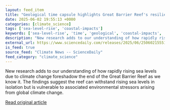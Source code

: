 ```yaml
---
layout: feed_item
title: "Geological time capsule highlights Great Barrier Reef's resilience"
date: 2025-06-02 19:55:13 +0000
categories: [climate_science]
tags: ['sea-level-rise', 'coastal-impacts']
keywords: ['sea-level-rise', 'time', 'geological', 'coastal-impacts', 'capsule']
description: "New research adds to our understanding of how rapidly rising sea levels due to climate change foreshadow the end of the Great Barrier Reef as we know it"
external_url: https://www.sciencedaily.com/releases/2025/06/250602155513.htm
is_feed: true
source_feed: "Climate News -- ScienceDaily"
feed_category: "climate_science"
---
```


New research adds to our understanding of how rapidly rising sea levels due to climate change foreshadow the end of the Great Barrier Reef as we know it. The findings suggest the reef can withstand rising sea levels in isolation but is vulnerable to associated environmental stressors arising from global climate change.

[Read original article](https://www.sciencedaily.com/releases/2025/06/250602155513.htm)

